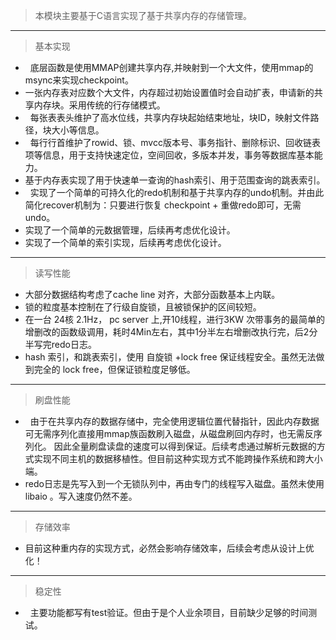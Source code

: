 >本模块主要基于C语言实现了基于共享内存的存储管理。
* * *
>基本实现
*   底层函数是使用MMAP创建共享内存,并映射到一个大文件，使用mmap的msync来实现checkpoint。
*   一张内存表对应数个大文件，内存超过初始设置值时会自动扩表，申请新的共享内存块。采用传统的行存储模式。
*   每张表表头维护了高水位线，共享内存块起始结束地址，块ID，映射文件路径，块大小等信息。
*   每行行首维护了rowid、锁、mvcc版本号、事务指针、删除标识、回收链表项等信息，用于支持快速定位，空间回收，多版本并发，事务等数据库基本能力。
*   基于内存表实现了用于快速单一查询的hash索引、用于范围查询的跳表索引。
*   实现了一个简单的可持久化的redo机制和基于共享内存的undo机制。并由此简化recover机制为：只要进行恢复 checkpoint + 重做redo即可，无需undo。
*   实现了一个简单的元数据管理，后续再考虑优化设计。
*   实现了一个简单的索引实现，后续再考虑优化设计。
* * *
>读写性能
*   大部分数据结构考虑了cache line 对齐，大部分函数基本上内联。
*   锁的粒度基本控制在了行级自旋锁，且被锁保护的区间较短。
*   在一台 24核 2.1Hz， pc server 上,开10线程，进行3KW 次带事务的最简单的增删改的函数级调用，耗时4Min左右，其中1分半左右增删改执行完，后2分半写完redo日志。
*   hash 索引，和跳表索引，使用 自旋锁 +lock free 保证线程安全。虽然无法做到完全的 lock free，但保证锁粒度足够低。
* * *
>刷盘性能
*   由于在共享内存的数据存储中，完全使用逻辑位置代替指针，因此内存数据可无需序列化直接用mmap族函数刷入磁盘，从磁盘刷回内存时，也无需反序列化。
因此全量刷盘读盘的速度可以得到保证。后续考虑通过解析元数据的方式实现不同主机的数据移植性。但目前这种实现方式不能跨操作系统和跨大小端。
*   redo日志是先写入到一个无锁队列中，再由专门的线程写入磁盘。虽然未使用libaio 。写入速度仍然不差。
* * *
>存储效率
*   目前这种重内存的实现方式，必然会影响存储效率，后续会考虑从设计上优化！
* * *
>稳定性
*   主要功能都写有test验证。但由于是个人业余项目，目前缺少足够的时间测试。
